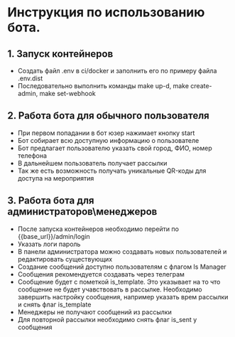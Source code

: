 # Инструкция по использованию бота.


## 1. Запуск контейнеров
 * Создать файл .env в ci/docker и заполнить его по примеру файла .env.dist
 * Последовательно выполнить команды make up-d, make create-admin, make set-webhook


 ## 2. Работа бота для обычного пользователя
  * При первом попадании в бот юзер нажимает кнопку start
  * Бот собирает всю доступную информацию о пользователе
  * Бот предлагает пользователю указать свой город, ФИО, номер телефона
  * В дальнейшем пользователь получает рассылки
  * Так же есть возможность получать уникальные QR-коды для доступа на мероприятия


## 3. Работа бота для администраторов\менеджеров
 * После запуска контейнеров необходимо перейти по {{base_url}}/admin/login
 * Указать логи пароль
 * В панели администратора можно создавать новых пользователей и редактировать существующих
 * Создание сообщений доступно пользователям с флагом Is Manager
 * Сообщения рекомендуется создавать через телеграм
 * Сообщение будет с пометкой is_template. Это указывает на то что сообщение не будет учавствовать в рассылке. Необходимо завершить настройку сообщения, например указать врем рассылки и снять флаг is_template
 * Менеджеры не получают сообщений из рассылки
 * Для повторной рассылки необходимо снять флаг is_sent у сообщения